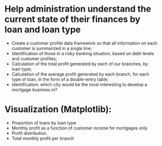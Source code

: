 # Help administration understand the current state of their finances by loan and loan type
- Create a customer profile data framework so that all information on each customer is summarized in a single line;
- Identification of those in a risky banking situation, based on debt levels and customer profiles;
- Calculation of the total profit generated by each of our branches, by loan type;
- Calculation of the average profit generated by each branch, for each type of loan, in the form of a double-entry table;
- Identification: which city would be the most interesting to develop a mortgage business in? 
# Visualization (Matplotlib):
- Proportion of loans by loan type
- Monthly profit as a function of customer income for mortgages only
- Profit distribution.
- Total monthly profit per branch
